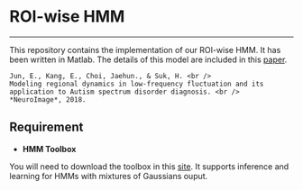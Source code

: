 # ROI-wise HMM
----------------------------------------------------------------------------
This repository contains the implementation of our ROI-wise HMM. It has been written in Matlab. The details of this model are included in this [paper](http://www.sciencedirect.com/science/article/pii/S1053811918308280).

```
Jun, E., Kang, E., Choi, Jaehun., & Suk, H. <br />
Modeling regional dynamics in low-frequency fluctuation and its application to Autism spectrum disorder diagnosis. <br />
*NeuroImage*, 2018.
```



## Requirement

* **HMM Toolbox**

You will need to download the toolbox in this [site](https://www.cs.ubc.ca/~murphyk/Software/HMM/hmm.html). It supports inference and learning for HMMs with mixtures of Gaussians ouput.
